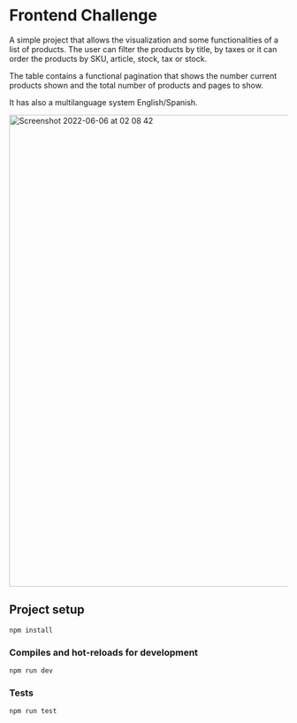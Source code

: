 # Frontend Challenge

A simple project that allows the visualization and some functionalities of a list of products. The user can filter the products by title, by taxes or it can order the products by SKU, article, stock, tax or stock. 

The table contains a functional pagination that shows the number current products shown and the total number of products and pages to show.

It has also a multilanguage system English/Spanish.

<img width="853" alt="Screenshot 2022-06-06 at 02 08 42" src="https://user-images.githubusercontent.com/47647737/172076254-77d379dd-2e56-4ec8-8948-47a171d7066e.png">

## Project setup
```
npm install
```

### Compiles and hot-reloads for development
```
npm run dev
```
### Tests
```
npm run test
```
